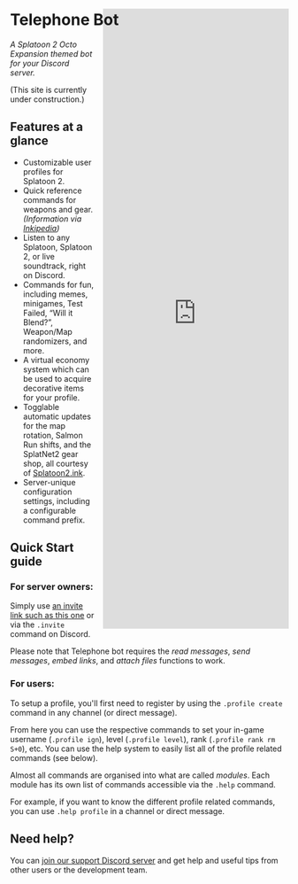 # Telephone Bot

<iframe src="https://discordapp.com/widget?id=455986727501430794&theme=light" allowtransparency="true" frameborder="0" style="float:right;margin-left:1em;width:24em;height:80em;margin-top:-4em;"></iframe>

_A Splatoon 2 Octo Expansion themed bot for your Discord server._

(This site is <span title="Somebody keeps putting the new recruits in a blender.">currently</span> under construction.)


## Features at a glance
* Customizable user profiles for Splatoon 2.
* Quick reference commands for weapons and gear. _(Information via [Inkipedia](https://splatoonwiki.org/))_
* Listen to any Splatoon, Splatoon 2, or live soundtrack, right on Discord.
* Commands for fun, including memes, minigames, Test Failed, “Will it Blend?”, Weapon/Map randomizers, and more.
* A virtual economy system which can be used to acquire decorative items for your profile.
* Togglable automatic updates for the map rotation, Salmon Run shifts, and the SplatNet2 gear shop, all courtesy of [Splatoon2.ink](https://splatoon2.ink/).
* Server-unique configuration settings, including a configurable command prefix.


## Quick Start guide

### For server owners:

Simply use [an invite link such as this one](https://discordapp.com/oauth2/authorize?client_id=458431964119040000&scope=bot&permissions=8) or via the `.invite` command on Discord.

Please note that Telephone bot requires the _read messages_, _send messages_, _embed links_, and _attach files_ functions to work.

### For users:

To setup a profile, you'll first need to register by using the `.profile create` command in any channel (or direct message).

From here you can use the respective commands to set your in-game username (`.profile ign`), level (`.profile level`), rank (`.profile rank rm S+0`), etc. You can use the help system to easily list all of the profile related commands (see below).

Almost all commands are organised into what are called <span title="Also known as Cogs.">_modules_</span>. Each module has its own list of commands accessible via the `.help` command.

For example, if you want to know the different profile related commands, you can use `.help profile` in a channel or direct message.


## Need help?

You can [join our support Discord server](https://discord.gg/mkBTTSr) and get help and useful tips from other users or the development team.
